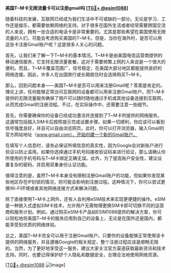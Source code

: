 **美国T~M卡无限流量卡可以注册gmail吗 [[TG💪+ @esim1088](https://t.me/s/esim1088)]**

随着科技的发展，互联网已经成为我们生活中不可或缺的一部分。无论是学习、工作还是娱乐，都需要依赖网络的支持。对于很多在国外生活或者经常需要跨国交流的人来说，拥有一张合适的电话卡是非常重要的。尤其是那些希望在美国使用无限流量的人们，可能会考虑购买美国的T~M卡。但是，当你在海外时，是否可以用这张卡注册Gmail账户呢？这是很多人关心的问题。

首先，让我们来了解一下T~M卡的基本情况。T~M卡是由美国电信运营商提供的移动通信服务，它支持无限流量套餐，这对于需要频繁上网的人来说是一个很大的便利。而且，T~M卡覆盖范围广，信号稳定，在美国大部分地区都能提供良好的网络连接。因此，许多人在出国旅行或长期居住时会选择购买T~M卡。

那么，回到问题本身——美国T~M卡是否可以用来注册Gmail呢？答案是肯定的。理论上讲，任何能够正常访问互联网的设备都可以用来注册Gmail账户。而T~M卡提供的无限流量服务确保了用户可以随时随地通过手机或其他设备连接到互联网，从而完成Gmail的注册流程。不过，在实际操作中，还需要注意一些细节。

首先，你需要确保你的设备已经成功激活并连接到了T~M卡所提供的网络服务。这通常包括插入SIM卡后按照提示完成设置步骤。如果一切顺利，你应该可以看到信号强度良好，并且可以自由浏览网页。此时，你可以打开浏览器，输入Gmail的官方网站地址（www.gmail.com），开始创建一个新的Gmail账户。

在填写个人信息时，请务必保证所填信息的真实性，因为Google会对新账户进行验证以防止滥用。如果你选择通过手机号码接收验证码来进行验证，那么请确认你所使用的手机号码与T~M卡绑定正确无误。此外，为了提高账户安全性，建议设置复杂的密码，并启用双重身份认证功能。

值得注意的是，虽然T~M卡本身没有限制注册Gmail账户的功能，但如果你发现某些地区存在IP封锁的情况，则可能会影响到注册过程。这种情况下，你可以尝试更换Wi-Fi环境或者其他网络连接方式来解决问题。

除了直接使用T~M卡上网外，还有人会利用eSIM技术来实现更便捷的操作。eSIM是一种嵌入式虚拟SIM卡技术，允许用户无需物理更换SIM卡即可切换不同的运营商和服务计划。例如，通过购买eSIM卡产品如ESIM1088提供的解决方案，你可以轻松地将美国T~M卡的服务应用到自己的设备上，无论是在国外还是国内，都能享受到优质的网络体验。

总之，美国T~M卡完全可以用于注册Gmail账户。只要你的设备能够正常使用该卡提供的网络服务，并且遵循Google的相关规定，整个注册过程应该是顺畅无阻的。当然，为了更好地享受这一服务，建议大家关注官方渠道获取最新资讯和技术支持。同时，也要记得保护好个人隐私和数据安全，合理合法地使用网络资源。

[[TG💪+ @esim1088](https://t.me/s/esim1088) ![Image](https://i.postimg.cc/4NQfJmqS/Snipaste-2025-05-13-00-14-12.png)]